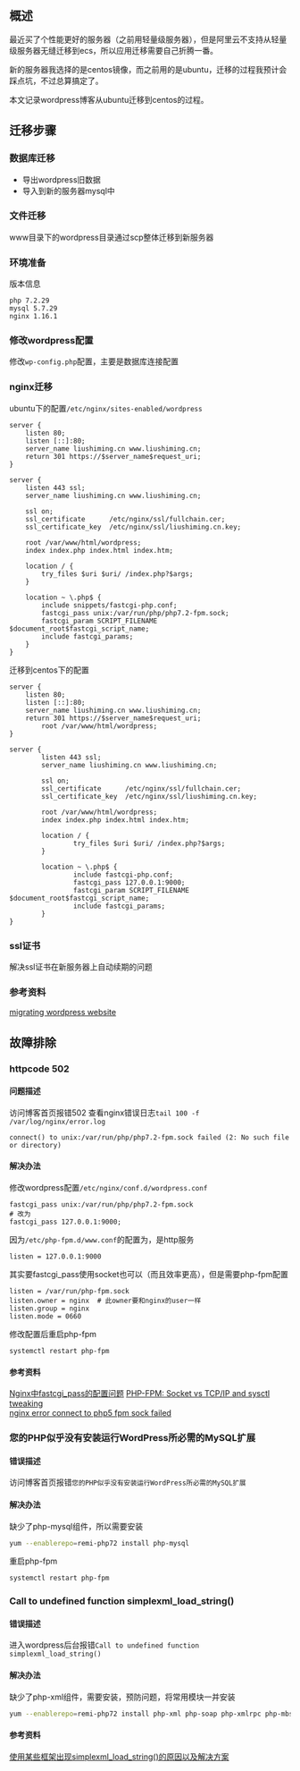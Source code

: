 [//title]:(wordpress从ubuntu16.04迁移到centos7.7)
[//englishTitle]:(wordpress-migration-from-ubuntu-to-centos)
[//category]:(wordpress,php,nginx)
[//tags]:(wordpress,migration,fastcgi_pass,php,nginx)
[//createTime]:(20200330)
[//updateTime]:(20200330)

## 概述
最近买了个性能更好的服务器（之前用轻量级服务器），但是阿里云不支持从轻量级服务器无缝迁移到ecs，所以应用迁移需要自己折腾一番。  

新的服务器我选择的是centos镜像，而之前用的是ubuntu，迁移的过程我预计会踩点坑，不过总算搞定了。  

本文记录wordpress博客从ubuntu迁移到centos的过程。

## 迁移步骤
###  数据库迁移

- 导出wordpress旧数据  
- 导入到新的服务器mysql中  

### 文件迁移
www目录下的wordpress目录通过scp整体迁移到新服务器  

### 环境准备
版本信息  
``` text
php 7.2.29  
mysql 5.7.29    
nginx 1.16.1  
```

### 修改wordpress配置
修改`wp-config.php`配置，主要是数据库连接配置  

### nginx迁移
ubuntu下的配置`/etc/nginx/sites-enabled/wordpress`  
```
server {
    listen 80;
    listen [::]:80;
    server_name liushiming.cn www.liushiming.cn;
    return 301 https://$server_name$request_uri;
}

server {
	listen 443 ssl;
	server_name liushiming.cn www.liushiming.cn;

	ssl on;
	ssl_certificate      /etc/nginx/ssl/fullchain.cer;
	ssl_certificate_key  /etc/nginx/ssl/liushiming.cn.key;

	root /var/www/html/wordpress;
	index index.php index.html index.htm;

	location / {
		try_files $uri $uri/ /index.php?$args;
	}

	location ~ \.php$ {
		include snippets/fastcgi-php.conf;
		fastcgi_pass unix:/var/run/php/php7.2-fpm.sock;
		fastcgi_param SCRIPT_FILENAME $document_root$fastcgi_script_name;
		include fastcgi_params;
	}
}
```

迁移到centos下的配置    
```
server {
    listen 80;
    listen [::]:80;
    server_name liushiming.cn www.liushiming.cn;
    return 301 https://$server_name$request_uri;
        root /var/www/html/wordpress;
}

server {
        listen 443 ssl;
        server_name liushiming.cn www.liushiming.cn;

        ssl on;
        ssl_certificate      /etc/nginx/ssl/fullchain.cer;
        ssl_certificate_key  /etc/nginx/ssl/liushiming.cn.key;

        root /var/www/html/wordpress;
        index index.php index.html index.htm;

        location / {
                try_files $uri $uri/ /index.php?$args;
        }

        location ~ \.php$ {
                include fastcgi-php.conf;
                fastcgi_pass 127.0.0.1:9000;
                fastcgi_param SCRIPT_FILENAME $document_root$fastcgi_script_name;
                include fastcgi_params;
        }
}
```



### ssl证书
解决ssl证书在新服务器上自动续期的问题  

### 参考资料
[migrating wordpress website](https://www.wpexplorer.com/migrating-wordpress-website/)  


## 故障排除
### httpcode 502
#### 问题描述
访问博客首页报错502
查看nginx错误日志`tail 100 -f /var/log/nginx/error.log`
``` text
connect() to unix:/var/run/php/php7.2-fpm.sock failed (2: No such file or directory)
```

#### 解决办法  
修改wordpress配置`/etc/nginx/conf.d/wordpress.conf`  
``` text
fastcgi_pass unix:/var/run/php/php7.2-fpm.sock
# 改为
fastcgi_pass 127.0.0.1:9000;
```

因为`/etc/php-fpm.d/www.conf`的配置为，是http服务    
``` text
listen = 127.0.0.1:9000
```

其实要fastcgi_pass使用socket也可以（而且效率更高），但是需要php-fpm配置  
```
listen = /var/run/php-fpm.sock
listen.owner = nginx  # 此owner要和nginx的user一样
listen.group = nginx
listen.mode = 0660
```

修改配置后重启php-fpm  
```
systemctl restart php-fpm
```

#### 参考资料
[Nginx中fastcgi_pass的配置问题](https://blog.csdn.net/lanwangxia/article/details/87885687)
[PHP-FPM: Socket vs TCP/IP and sysctl tweaking](https://easyengine.io/tutorials/php/fpm-sysctl-tweaking/)  
[nginx error connect to php5 fpm sock failed](https://stackoverflow.com/questions/23443398/nginx-error-connect-to-php5-fpm-sock-failed-13-permission-denied)

### 您的PHP似乎没有安装运行WordPress所必需的MySQL扩展
#### 错误描述
访问博客首页报错`您的PHP似乎没有安装运行WordPress所必需的MySQL扩展`  

#### 解决办法  
缺少了php-mysql组件，所以需要安装  
``` bash
yum --enablerepo=remi-php72 install php-mysql 
```

重启php-fpm  
``` bash
systemctl restart php-fpm
```

### Call to undefined function simplexml_load_string()
#### 错误描述
进入wordpress后台报错`Call to undefined function simplexml_load_string()`  

#### 解决办法
缺少了php-xml组件，需要安装，预防问题，将常用模块一并安装  
``` bash
yum --enablerepo=remi-php72 install php-xml php-soap php-xmlrpc php-mbstring php-json php-gd php-mcrypt php-mysql
```

#### 参考资料
[使用某些框架出现simplexml_load_string()的原因以及解决方案](https://blog.csdn.net/df981011512/article/details/73850810)
